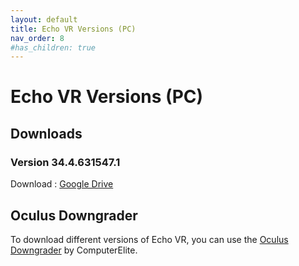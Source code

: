 ```yaml
---
layout: default
title: Echo VR Versions (PC)
nav_order: 8
#has_children: true
---
```


# Echo VR Versions (PC)

## Downloads

### Version 34.4.631547.1

Download : [Google Drive]

## Oculus Downgrader

To download different versions of Echo VR, you can use the [Oculus Downgrader] by ComputerElite.

[Oculus Downgrader]: https://github.com/ComputerElite/Oculus-downgrader/releases
[Google Drive]: https://drive.google.com/drive/folders/1cd6B0Xg4wVMzjGwO9Wh0yaUOUFKpyZhE